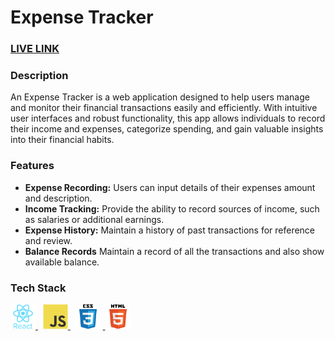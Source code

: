 <h1>Expense Tracker</h1>

<h3><a href="https://shreyanshsri.github.io/Expense-Tracker/">LIVE LINK</a></h3>

<h3>Description</h3>
<p>An Expense Tracker is a web application designed to help users manage and monitor their financial transactions easily and efficiently. With intuitive user interfaces and robust functionality, this app allows individuals to record their income and expenses, categorize spending, and gain valuable insights into their financial habits.</p>

<h3>Features</h3>
<ul>
  <li><b>Expense Recording:</b> Users can input details of their expenses amount and description.</li>
  <li><b>Income Tracking:</b> Provide the ability to record sources of income, such as salaries or additional earnings.</li>
  <li><b>Expense History:</b> Maintain a history of past transactions for reference and review.</li>
  <li><b>Balance Records</b> Maintain a record of all the transactions and also show available balance.</li>
</ul>

<h3>Tech Stack</h3>

  <p> <a href="https://reactjs.org/" target="_blank" rel="noreferrer"> <img src="https://raw.githubusercontent.com/devicons/devicon/master/icons/react/react-original-wordmark.svg" alt="react" width="40" height="40"/> </a> &nbsp <a href="https://developer.mozilla.org/en-US/docs/Web/JavaScript" target="_blank" rel="noreferrer"><img  src="https://raw.githubusercontent.com/devicons/devicon/master/icons/javascript/javascript-original.svg" alt="javascript" width="40" height="40"/> </a> &nbsp <a href="https://www.w3schools.com/css/" target="_blank" rel="noreferrer"> <img src="https://raw.githubusercontent.com/devicons/devicon/master/icons/css3/css3-original-wordmark.svg" alt="css3" width="40" height="40"/></a>&nbsp<a href="https://www.w3.org/html/" target="_blank" rel="noreferrer"> <img src="https://raw.githubusercontent.com/devicons/devicon/master/icons/html5/html5-original-wordmark.svg" alt="html5" width="40" height="40"/> </a> </p>

